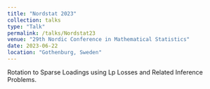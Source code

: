 ```yaml
---
title: "Nordstat 2023"
collection: talks
type: "Talk"
permalink: /talks/Nordstat23
venue: "29th Nordic Conference in Mathematical Statistics"
date: 2023-06-22
location: "Gothenburg, Sweden"
---
```


Rotation to Sparse Loadings using Lp Losses and Related Inference Problems.
